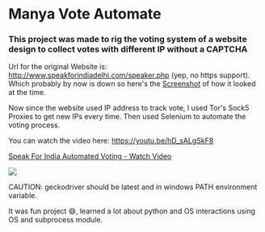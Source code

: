 # Manya Vote Automate
### This project was made to rig the voting system of a website design to collect votes with different IP without a CAPTCHA

Url for the original Website is: http://www.speakforindiadelhi.com/speaker.php  (yep, no https support). Which probably by now is down so here's the [Screenshot](screencapture-speakforindiadelhi-speaker-php-2020-04-19-00_01_14.png) of how it looked at the time.

Now since the website used IP address to track vote, I used Tor's Sock5 Proxies to get new IPs every time.
Then used Selenium to automate the voting process.

You can watch the video here: https://youtu.be/hD_sALgSkF8

<a href="https://www.loom.com/share/84ec8b8889704ac290bdefab19c4aa34"> <p>Speak For India Automated Voting - Watch Video</p> <img style="max-width:300px;" src="https://cdn.loom.com/sessions/thumbnails/84ec8b8889704ac290bdefab19c4aa34-with-play.gif"> </a>

CAUTION: geckodriver should be latest and in windows PATH environment variable.

It was fun project :smile:, learned a lot about python and OS interactions using OS and subprocess module.
